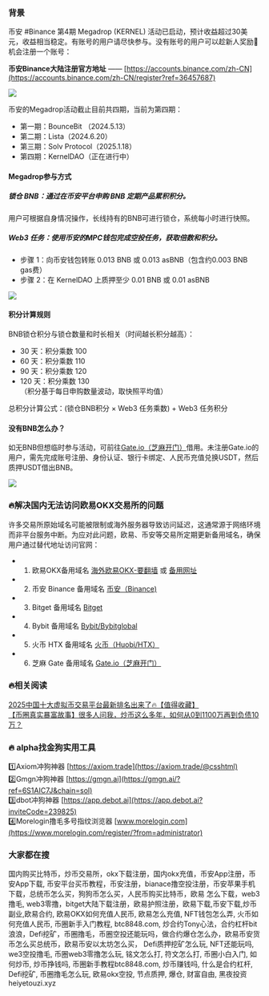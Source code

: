 ### 背景  
币安 #Binance 第4期 Megadrop (KERNEL) 活动已启动，预计收益超过30美元，收益相当稳定。有账号的用户请尽快参与。没有账号的用户可以趁新人奖励🎁机会注册一个账号：  

**币安Binance大陆注册官方地址** —— [https://accounts.binance.com/zh-CN](https://accounts.binance.com/zh-CN/register?ref=36457687)  

[![](https://fe095ec.webp.li/top-10-exchanges-002.jpg)](https://accounts.binance.com/zh-CN/register?ref=36457687)  

币安的Megadrop活动截止目前共四期，当前为第四期：  
- 第一期：BounceBit （2024.5.13）  
- 第二期：Lista（2024.6.20）  
- 第三期：Solv Protocol（2025.1.18）  
- 第四期：KernelDAO（正在进行中）  

#### Megadrop参与方式  
##### 锁仓 BNB：通过在币安平台申购 BNB 定期产品累积积分。  
用户可根据自身情况操作，长线持有的BNB可进行锁仓，系统每小时进行快照。  
##### Web3 任务：使用币安的MPC钱包完成空投任务，获取倍数和积分。  
- 步骤 1：向币安钱包转账 0.013 BNB 或 0.013 asBNB（包含约0.003 BNB gas费）  
- 步骤 2：在 KernelDAO 上质押至少 0.01 BNB 或 0.01 asBNB  

[![](https://fe095ec.webp.li/binance-megadrop_001.jpeg)](https://accounts.binance.com/zh-CN/register?ref=36457687)  

#### 积分计算规则  
BNB锁仓积分与锁仓数量和时长相关（时间越长积分越高）：  
- 30 天：积分乘数 100  
- 60 天：积分乘数 110  
- 90 天：积分乘数 120  
- 120 天：积分乘数 130  
（积分基于每日申购数量波动，取快照平均值）  

总积分计算公式：(锁仓BNB积分 × Web3 任务乘数) + Web3 任务积分  

#### 没有BNB怎么办？  
如无BNB但想临时参与活动，可前往[Gate.io（芝麻开门）](https://www.gate.io/zh/signup?ref_type=103&ref=A1ERAQ)借用。未注册Gate.io的用户，需先完成账号注册、身份认证、银行卡绑定、人民币充值兑换USDT，然后质押USDT借出BNB。  

[![](https://fe095ec.webp.li/20250410183843687.png)](https://btc8848.com/top-10-exchanges)  

### 🔥解决国内无法访问欧易OKX交易所的问题  
许多交易所原始域名可能被限制或海外服务器导致访问延迟，这通常源于网络环境而非平台服务中断。为应对此问题，欧易、币安等交易所定期更新备用域名，确保用户通过替代地址访问官网：  
- 1. 欧易OKX备用域名 [海外欧易OKX-要翻墙](https://www.okx.com/zh-hans/join/74873351) 或 [备用网址](https://www.chouyi.world/zh-hans/join/74873351)  
- 2. 币安 Binance 备用域名 [币安（Binance)](https://accounts.binance.com/zh-CN/register?ref=36457687)  
- 3. Bitget 备用域名 [Bitget](https://www.bitget.com/zh-CN/referral/register?from=referral&clacCode=VRNEYUTR)  
- 4. Bybit 备用域名 [Bybit/Bybitglobal](https://www.bybitglobal.com/zh-MY/invite/?ref=VMKORMM)  
- 5. 火币 HTX 备用域名 [火币（Huobi/HTX）](https://www.htx.com/invite/zh-cn/1f?invite_code=whf45223)  
- 6. 芝麻 Gate 备用域名 [Gate.io（芝麻开门）](https://www.gate.io/zh/signup?ref_type=103&ref=A1ERAQ)  

### 🔥相关阅读  
[2025中国十大虚拟币交易平台最新排名出来了🔥【值得收藏】](https://btc8848.com/top-10-exchanges/)  
[【币圈真实暴富故事】很多人问我，炒币这么多年，如何从0到1100万再到负债10万？](https://heiyetouzi.xyz/biquanstory001/)  

### 🔥 alpha找金狗实用工具  
1️⃣Axiom冲狗神器 [https://axiom.trade](https://axiom.trade/@csshtml)  
2️⃣Gmgn冲狗神器 [https://gmgn.ai](https://gmgn.ai/?ref=6S1AIC7J&chain=sol)  
3️⃣dbot冲狗神器 [https://app.debot.ai](https://app.debot.ai?inviteCode=239825)  
4️⃣Morelogin撸毛多号指纹浏览器 [www.morelogin.com](https://www.morelogin.com/register/?from=administrator)  

### 大家都在搜  
国内购买比特币，炒币交易所，okx下载注册，国内okx充值，币安App注册，币安App下载, 币安平台买币教程，币安注册，bianace撸空投注册，币安苹果手机下载，总统币怎么买，狗狗币怎么买，人民币购买比特币，欧易 怎么下载，web3撸毛, web3零撸，bitget大陆下载注册，欧易护照注册，欧易下载,币安下载,炒币副业,欧易合约, 欧易OKX如何充值人民币, 欧易怎么充值, NFT钱包怎么弄, 火币如何充值人民币, 币圈新手入门教程, btc8848.com, 炒合约Tony心法，合约杠杆bit浪浪，Defi挖矿，币圈撸毛，币圈空投还能玩吗，做合约爆仓怎么办，欧易币安货币怎么买总统币，欧易币安以太坊怎么买， Defi质押挖矿怎么玩, NFT还能玩吗, we3空投撸毛, 币圈web3零撸怎么玩, 铭文怎么打, 符文怎么打, 币圈小白入门, 如何炒币, 炒币挣钱吗, 币圈新手教程btc8848.com, 炒币赚钱吗, 什么是合约杠杆, Defi挖矿, 币圈撸毛怎么玩, 欧易okx空投, 节点质押, 爆仓, 财富自由, 黑夜投资heiyetouzi.xyz